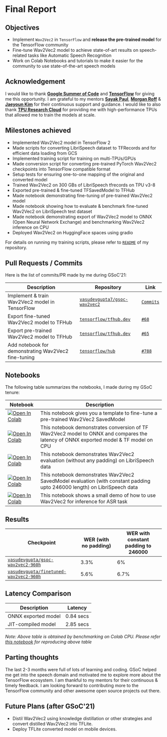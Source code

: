 
# Final Report

## Objectives

* Implement `Wav2Vec2` in `TensorFlow` and **release the pre-trained model** for the TensorFlow community
* Fine-tune Wav2Vec2 model to achieve state-of-art results on speech-related tasks like Automatic Speech Recognition
* Work on Colab Notebooks and tutorials to make it easier for the community to use state-of-the-art speech models

## Acknowledgement

I would like to thank [**Google Summer of Code**](https://summerofcode.withgoogle.com) and [**TensorFlow**](https://www.tensorflow.org) for giving me this opportunity. I am grateful to my mentors [**Sayak Paul**](https://github.com/sayakpaul), [**Morgan Roff**](https://github.com/MorganR) & [**Jaeyoun Kim**](https://github.com/jaeyounkim) for their continuous support and guidance. I would like to also thank [**TPU Research Cloud**](https://sites.research.google/trc/) for providing me with high-performance TPUs that allowed me to train the models at scale.

## Milestones achieved

* Implemented Wav2Vec2 model in TensorFlow 2
* Made scripts for converting LibriSpeech dataset to TFRecords and for efficient data loading from GCS
* Implemented training script for training on multi-TPUs/GPUs
* Made conversion script for converting pre-trained PyTorch Wav2Vec2 checkpoints into TensorFlow compatible format
* Setup tests for ensuring one-to-one mapping of the original and converted model
* Trained Wav2Vec2 on 300 GBs of LibriSpeech tfrecords on TPU v3-8
* Exported pre-trained & fine-tuned TFSavedModel to TFHub
* Made notebook demonstrating fine-tuning of pre-trained Wav2Vec2 model
* Made notebook showing how to evaluate & benchmark fine-tuned Wav2Vec2 on LibriSpeech test dataset
* Made notebook demonstrating export of Wav2Vec2 model to ONNX (Open Neural Network Exchange) and benchmarking Wav2Vec2 inference on CPU
* Deployed Wav2Vec2 on HuggingFace spaces using gradio

For details on running my training scripts, please refer to [`README`](https://github.com/vasudevgupta7/gsoc-wav2vec2) of my repository.

## Pull Requests / Commits

Here is the list of commits/PR made by me during GSoC'21:

| Description | Repository | Link |
|-------------|------------|------|
| Implement & train Wav2Vec2 model in TensorFlow | [`vasudevgupta7/gsoc-wav2vec2`](https://github.com/vasudevgupta7/gsoc-wav2vec2) | [`Commits`](https://github.com/vasudevgupta7/gsoc-wav2vec2/commits?author=vasudevgupta7) |
| Export fine-tuned Wav2Vec2 model to TFHub | [`tensorflow/tfhub.dev`](https://github.com/tensorflow/tfhub.dev) | [`#68`](https://github.com/tensorflow/tfhub.dev/pull/68) |
| Export pre-trained Wav2Vec2 model to TFHub | [`tensorflow/tfhub.dev`](https://github.com/tensorflow/tfhub.dev) | [`#65`](https://github.com/tensorflow/tfhub.dev/pull/65) |
| Add notebook for demonstrating Wav2Vec2 fine-tuning | [`tensorflow/hub`](https://github.com/tensorflow/hub) | [`#788`](https://github.com/tensorflow/hub/pull/788) |

## Notebooks

The following table summarizes the notebooks, I made during my GSoC tenure:

| Notebook | Description |
|------------|-------------|
| <a href="https://colab.research.google.com/github/tensorflow/hub/blob/master/examples/colab/wav2vec2_saved_model_finetuning.ipynb" target="_parent"><img src="https://colab.research.google.com/assets/colab-badge.svg" alt="Open In Colab"/></a> | This notebook gives you a template to fine-tune a pre-trained Wav2Vec2 SavedModel |
| <a href="https://colab.research.google.com/github/vasudevgupta7/gsoc-wav2vec2/blob/main/notebooks/wav2vec2_onnx.ipynb" target="_parent"><img src="https://colab.research.google.com/assets/colab-badge.svg" alt="Open In Colab"/></a> | This notebook demonstrates conversion of TF Wav2Vec2 model to ONNX and compares the latency of ONNX exported model & TF model on CPU |
| <a href="https://colab.research.google.com/github/vasudevgupta7/gsoc-wav2vec2/blob/main/notebooks/librispeech_evaluation_WER_3.ipynb" target="_parent"><img src="https://colab.research.google.com/assets/colab-badge.svg" alt="Open In Colab"/></a> | This notebook demonstrates Wav2Vec2 evaluation (without any padding) on LibriSpeech data |
| <a href="https://colab.research.google.com/github/vasudevgupta7/gsoc-wav2vec2/blob/main/notebooks/librispeech_evaluation_WER_6.ipynb" target="_parent"><img src="https://colab.research.google.com/assets/colab-badge.svg" alt="Open In Colab"/></a> | This notebook demonstrates Wav2Vec2 SavedModel evaluation (with constant padding upto 246000 length) on LibriSpeech data |
| <a href="https://colab.research.google.com/github/vasudevgupta7/gsoc-wav2vec2/blob/main/notebooks/wav2vec2-inference.ipynb" target="_parent"><img src="https://colab.research.google.com/assets/colab-badge.svg" alt="Open In Colab"/></a> | This notebook shows a small demo of how to use Wav2Vec2 for inference for ASR task |

## Results

| Checkpoint | WER (with no padding) | WER with constant padding to 246000 |
|-------------|------------------------|-------------------------------------|
| [`vasudevgupta/gsoc-wav2vec2-960h`](https://huggingface.co/vasudevgupta/gsoc-wav2vec2-960h) | 3.3% | 6% | 
| [`vasudevgupta/finetuned-wav2vec2-960h`](https://huggingface.co/vasudevgupta/finetuned-wav2vec2-960h) | 5.6% | 6.7% |

## Latency Comparison

| Description | Latency |
|---------------------|-----------|
| ONNX exported model | 0.84 secs |
| JIT-compiled model | 2.85 secs |

*Note: Above table is obtained by benchmarking on Colab CPU. Please refer [this notebook](https://colab.research.google.com/github/vasudevgupta7/gsoc-wav2vec2/blob/main/notebooks/wav2vec2_onnx.ipynb) for reproducing above table*

## Parting thoughts

The last 2-3 months were full of lots of learning and coding. GSoC helped me get into the speech domain and motivated me to explore more about the TensorFlow ecosystem. I am thankful to my mentors for their continuous & timely feedback. I am looking forward to contributing more to the TensorFlow community and other awesome open source projects out there.

## Future Plans (after GSoC'21)

* Distil Wav2Vec2 using knowledge distillation or other strategies and convert distilled Wav2Vec2 into TFLite.
* Deploy TFLite converted model on mobile devices.
